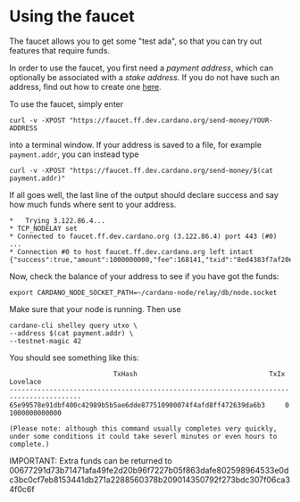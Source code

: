 # Using the faucet

The faucet allows you to get some "test ada",
so that you can try out features that require funds.

In order to use the faucet, you first need a _payment address_,
which can optionally be associated with a _stake address_.
If you do not have such an address, find out how to create one [here](020_keys_and_addresses.md).

To use the faucet, simply enter

    curl -v -XPOST "https://faucet.ff.dev.cardano.org/send-money/YOUR-ADDRESS

into a terminal window.
If your address is saved to a file, for example `payment.addr`, you can instead type

    curl -v -XPOST "https://faucet.ff.dev.cardano.org/send-money/$(cat payment.addr)"

If all goes well, the last line of the output should declare success and say how much funds where sent to your address.

    *   Trying 3.122.86.4...
    * TCP_NODELAY set
    * Connected to faucet.ff.dev.cardano.org (3.122.86.4) port 443 (#0)
    ...
    * Connection #0 to host faucet.ff.dev.cardano.org left intact
    {"success":true,"amount":1000000000,"fee":168141,"txid":"8ed4383f7af20e81c9cef88b8aab0ff2b1b284dff0ed6614480f8dbfec7d6fb5"}

Now, check the balance of your address to see if you have got the funds:

    export CARDANO_NODE_SOCKET_PATH=~/cardano-node/relay/db/node.socket


Make sure that your node is running.  Then use

    cardano-cli shelley query utxo \
    --address $(cat payment.addr) \
    --testnet-magic 42

You should see something like this:

                              TxHash                                 TxIx        Lovelace
    ----------------------------------------------------------------------------------------
    65e99578e91dbf400c42989b5b5ae6dde877510900074f4afd8ff472639da6b3     0     1000000000000
    
    (Please note: although this command usually completes very quickly, under some conditions it could take severl minutes or even hours to complete.)


IMPORTANT: Extra funds can be returned to 00677291d73b71471afa49fe2d20b96f7227b05f863dafe802598964533e0dc3bc0cf7eb8153441db271a2288560378b209014350792f273bdc307f06ca34f0c6f
